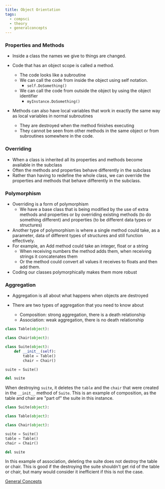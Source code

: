 ```yaml
---
title: Object Orientation
tags:
  - compsci
  - theory
  - generalconcepts
---
```

### Properties and Methods

- Inside a class the names we give to things are changed.

- Code that has an object scope is called a method.
	- The code looks like a subroutine
	- We can call the code from inside the object using self notation.
		- `self.DoSomething()`
	- We can call the code from outside the object by using the object identifier
		- `myInstance.DoSomething()`
- Methods can also have local variables that work in exactly the same way as local variables in normal subroutines
	- They are destroyed when the method finishes executing
	- They cannot be seen from other methods in the same object or from subroutines somewhere in the code.

### Overriding

- When a class is inherited all its properties and methods become available in the subclass
- Often the methods and properties behave differently in the subclass
- Rather than having to redefine the whole class, we can override the properties and methods that behave differently in the subclass.

### Polymorphism

- Overriding is a form of polymorphism
	- We have a base class that is being modified by the use of extra methods and properties or by overriding existing methods (to do something different) and properties (to be different data types or structures)
- Another type of polymorphism is where a single method could take, as a parameter, data of different types of structures and still function effectively.
- For example, an Add method could take an integer, float or a string
	- When receiving numbers the method adds them, when receiving strings it concatenates them
	- Or the method could convert all values it receives to floats and then add them.
- Coding our classes polymorphically makes them more robust


### Aggregation

- Aggregation is all about what happens when objects are destroyed

- There are two types of aggregation that you need to know about
	- Composition: strong aggregation, there is a death relationship
	- Association: weak aggregation, there is no death relationship

```py
class Table(object):

class Chair(object):

class Suite(object):
	def __init__(self):
		table = Table()
		chair = Chair()

suite = Suite()

del suite
```

When destroying `suite`, it deletes the `table` and the `chair` that were created in the `__init__` method of `Suite`. This is an example of composition, as the table and chair are "part of" the suite in this instance.

```py
class Suite(object):

class Table(object):

class Chair(object):

suite = Suite()
table = Table()
chair = Chair()

del suite
```
In this example of association, deleting the suite does not destroy the table or chair. This is good if the destroying the suite shouldn't get rid of the table or chair, but many would consider it inefficient if this is not the case.






[General Concepts](sixth/CompSci/Theory/GeneralConcepts/GeneralConcepts)